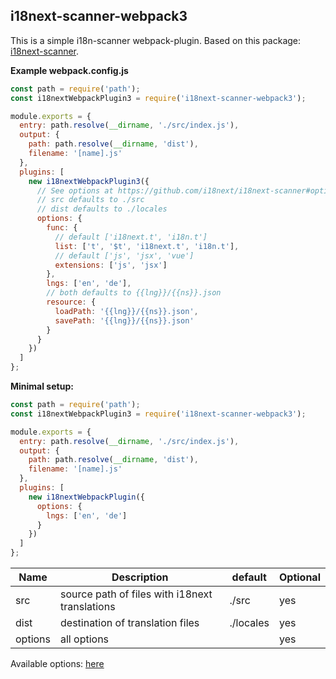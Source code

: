 ## i18next-scanner-webpack3

This is a simple i18n-scanner webpack-plugin.
Based on this package: [i18next-scanner](https://github.com/i18next/i18next-scanner).

**Example webpack.config.js**

```javascript
const path = require('path');
const i18nextWebpackPlugin3 = require('i18next-scanner-webpack3');

module.exports = {
  entry: path.resolve(__dirname, './src/index.js'),
  output: {
    path: path.resolve(__dirname, 'dist'),
    filename: '[name].js'
  },
  plugins: [
    new i18nextWebpackPlugin3({
      // See options at https://github.com/i18next/i18next-scanner#options
      // src defaults to ./src
      // dist defaults to ./locales
      options: {
        func: {
          // default ['i18next.t', 'i18n.t']
          list: ['t', '$t', 'i18next.t', 'i18n.t'],
          // default ['js', 'jsx', 'vue']
          extensions: ['js', 'jsx']
        },
        lngs: ['en', 'de'],
        // both defaults to {{lng}}/{{ns}}.json
        resource: {
          loadPath: '{{lng}}/{{ns}}.json',
          savePath: '{{lng}}/{{ns}}.json'
        }
      }
    })
  ]
};
```

**Minimal setup:**
```javascript
const path = require('path');
const i18nextWebpackPlugin3 = require('i18next-scanner-webpack3');

module.exports = {
  entry: path.resolve(__dirname, './src/index.js'),
  output: {
    path: path.resolve(__dirname, 'dist'),
    filename: '[name].js'
  },
  plugins: [
    new i18nextWebpackPlugin({
      options: {
        lngs: ['en', 'de']
      }
    })
  ]
};
```

| Name    | Description                                    | default   | Optional |
| ------- | ---------------------------------------------- | --------- | -------- |
| src     | source path of files with i18next translations | ./src     | yes      |
| dist    | destination of translation files               | ./locales | yes      |
| options | all options                                    |           | yes      |

Available options: [here](https://www.i18next.com/configuration-options.html)
